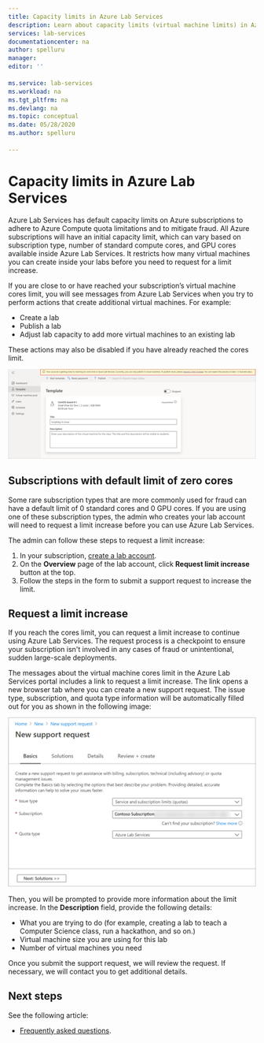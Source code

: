 ```yaml
---
title: Capacity limits in Azure Lab Services
description: Learn about capacity limits (virtual machine limits) in Azure Lab Services.
services: lab-services
documentationcenter: na
author: spelluru
manager: 
editor: ''

ms.service: lab-services
ms.workload: na
ms.tgt_pltfrm: na
ms.devlang: na
ms.topic: conceptual
ms.date: 05/28/2020
ms.author: spelluru

---
```


# Capacity limits in Azure Lab Services
Azure Lab Services has default capacity limits on Azure subscriptions to adhere to Azure Compute quota limitations and to mitigate fraud. All Azure subscriptions will have an initial capacity limit, which can vary based on subscription type, number of standard compute cores, and GPU cores available inside Azure Lab Services. It restricts how many virtual machines you can create inside your labs before you need to request for a limit increase.  

If you are close to or have reached your subscription’s virtual machine cores limit, you will see messages from Azure Lab Services when you try to perform actions that create additional virtual machines. For example: 

- Create a lab
- Publish a lab
- Adjust lab capacity to add more virtual machines to an existing lab

These actions may also be disabled if you have already reached the cores limit. 

![Core limits - warning message](./media/capacity-limits/warning-message.png)

## Subscriptions with default limit of zero cores
Some rare subscription types that are more commonly used for fraud can have a default limit of 0 standard cores and 0 GPU cores. If you are using one of these subscription types, the admin who creates your lab account will need to request a limit increase before you can use Azure Lab Services. 

The admin can follow these steps to request a limit increase:  

1.	In your subscription, [create a lab account](tutorial-setup-lab-account.md).
2.	On the **Overview** page of the lab account, click **Request limit increase** button at the top. 
3.	Follow the steps in the form to submit a support request to increase the limit.

## Request a limit increase
If you reach the cores limit, you can request a limit increase to continue using Azure Lab Services. The request process is a checkpoint to ensure your subscription isn't involved in any cases of fraud or unintentional, sudden large-scale deployments.

The messages about the virtual machine cores limit in the Azure Lab Services portal includes a link to request a limit increase. The link opens a new browser tab where you can create a new support request. The issue type, subscription, and quota type information will be automatically filled out for you as shown in the following image: 

![New support request](./media/capacity-limits/new-support-request.png)


Then, you will be prompted to provide more information about the limit increase. In the **Description** field, provide the following details:

- What you are trying to do (for example, creating a lab to teach a Computer Science class, run a hackathon, and so on.)
- Virtual machine size you are using for this lab
- Number of virtual machines you need

Once you submit the support request, we will review the request. If necessary, we will contact you to get additional details. 

## Next steps
See the following article:
- [Frequently asked questions](classroom-labs-faq.md).